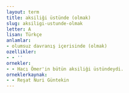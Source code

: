 ```yaml
---
layout: term
title: aksiliği üstünde (olmak)
slug: aksiligi-ustunde-olmak
letter: A
lisan: Türkçe
anlamlar:
- olumsuz davranış içerisinde (olmak)
ozellikler:
- - ''
ornekler:
- - Hacı Ömer'in bütün aksiliği üstündeydi.
orneklerkaynak:
- - Reşat Nuri Güntekin
---
```


